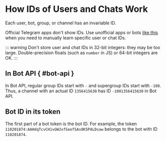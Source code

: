 # How IDs of Users and Chats Work

Each user, bot, group, or channel has an invariable ID. 

Official Telegram apps don't show IDs. Use unofficial apps or bots [like this](https://t.me/getmyid_bot) when you need 
to manually learn specific user or chat IDs.

::: warning
Don't store user and chat IDs in 32-bit integers: they may be too large. 
Double-precision floats (such as `number` in JS) or 64-bit integers are OK.
:::

## In Bot API { #bot-api }

In Bot API, regular group IDs start with `-` and supergroup IDs start with `-100`.
Thus, a channel with an actual ID `1356415630` has ID `-1001356415630` in Bot API.

## Bot ID in its token

The first part of a bot token is the bot ID. For example, the token `110201874:AAHdqTcvCH1vGWJxfSeofSAs0K5PALDsaw`
belongs to the bot with ID `110201874`.
